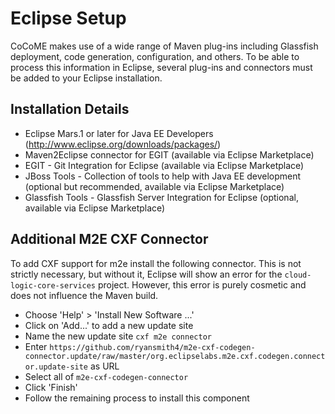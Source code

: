 # Eclipse Setup

CoCoME makes use of a wide range of Maven plug-ins including Glassfish
deployment, code generation, configuration, and others. To be able to
process this information in Eclipse, several plug-ins and connectors 
must be added to your Eclipse installation.

## Installation Details
- Eclipse Mars.1 or later for Java EE Developers (http://www.eclipse.org/downloads/packages/)
- Maven2Eclipse connector for EGIT (available via Eclipse Marketplace)
- EGIT - Git Integration for Eclipse (available via Eclipse Marketplace)
- JBoss Tools - Collection of tools to help with Java EE development (optional but recommended, available via Eclipse Marketplace)
- Glassfish Tools - Glassfish Server Integration for Eclipse (optional, available via Eclipse Marketplace)

## Additional M2E CXF Connector

To add CXF support for m2e install the following connector. This is not strictly necessary, 
but without it, Eclipse will show an error for the `cloud-logic-core-services` project.
However, this error is purely cosmetic and does not influence the Maven build.

- Choose 'Help' > 'Install New Software ...'
- Click on 'Add...' to add a new update site
- Name the new update site `cxf m2e connector`
- Enter `https://github.com/ryansmith4/m2e-cxf-codegen-connector.update/raw/master/org.eclipselabs.m2e.cxf.codegen.connector.update-site`
  as URL
- Select all of `m2e-cxf-codegen-connector`
- Click 'Finish'
- Follow the remaining process to install this component


